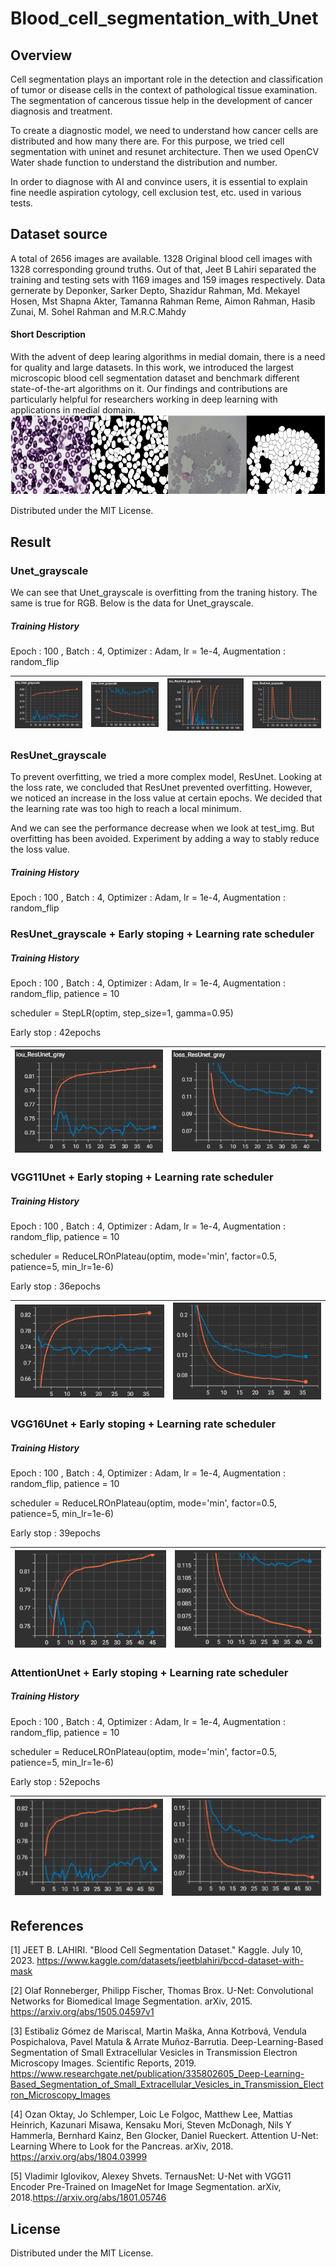 # Blood_cell_segmentation_with_Unet

## Overview
Cell segmentation plays an important role in the detection and classification of tumor or disease cells in the context of pathological tissue examination. The segmentation of cancerous tissue help in the development of cancer diagnosis and treatment. 

To create a diagnostic model, we need to understand how cancer cells are distributed and how many there are. For this purpose, we tried cell segmentation with uninet and resunet architecture. Then we used OpenCV Water shade function to understand the distribution and number.

In order to diagnose with AI and convince users, it is essential to explain fine needle aspiration cytology, cell exclusion test, etc. used in various tests.

## Dataset source
A total of 2656 images are available. 1328 Original blood cell images with 1328 corresponding ground truths. Out of that, Jeet B Lahiri separated the training and testing sets with 1169 images and 159 images respectively.
Data gernerate by Deponker, Sarker Depto, Shazidur Rahman, Md. Mekayel Hosen, Mst Shapna Akter, Tamanna Rahman Reme, Aimon Rahman, Hasib Zunai, M. Sohel Rahman and M.R.C.Mahdy

#### Short Description
With the advent of deep learing algorithms in medial domain, there is a need for quality and large datasets. In this work, we introduced the largest microscopic blood cell segmentation dataset and benchmark different state-of-the-art algorithms on it. Our findings and contributions are particularly helpful for researchers working in deep learning with applications in medial domain.
![ex_screenshot](./img/Dataset_img.png)

Distributed under the MIT License.

## Result

### Unet_grayscale
We can see that Unet_grayscale is overfitting from the traning history. The same is true for RGB. Below is the data for Unet_grayscale. 

##### Training History
Epoch : 100 , Batch : 4, Optimizer : Adam, lr = 1e-4, Augmentation : random_flip

![ex_screenshot](./img/IoU_Unet_grayscale.png)|![ex_screenshot](./img/Loss_Unet_grayscale.png)|![ex_screenshot](./img/IoU_ResUnet_grayscale.png)|![ex_screenshot](./img/Loss_ResUnet_grayscale.png)
---|---|---|---|

### ResUnet_grayscale
To prevent overfitting, we tried a more complex model, ResUnet. Looking at the loss rate, we concluded that ResUnet prevented overfitting. However, we noticed an increase in the loss value at certain epochs. We decided that the learning rate was too high to reach a local minimum.

And we can see the performance decrease when we look at test_img. But overfitting has been avoided. Experiment by adding a way to stably reduce the loss value.

##### Training History
Epoch : 100 , Batch : 4, Optimizer : Adam, lr = 1e-4, Augmentation : random_flip

### ResUnet_grayscale + Early stoping + Learning rate scheduler 

##### Training History
Epoch : 100 , Batch : 4, Optimizer : Adam, lr = 1e-4, Augmentation : random_flip, patience = 10

scheduler = StepLR(optim, step_size=1, gamma=0.95)

Early stop : 42epochs

![ex_screenshot](./img/IoU_ResUnet_scheduler.png)|![ex_screenshot](./img/Loss_ResUnet_scheduler.png)
---|---|

### VGG11Unet + Early stoping + Learning rate scheduler 

##### Training History
Epoch : 100 , Batch : 4, Optimizer : Adam, lr = 1e-4, Augmentation : random_flip, patience = 10

scheduler = ReduceLROnPlateau(optim, mode='min', factor=0.5, patience=5, min_lr=1e-6)

Early stop : 36epochs

![ex_screenshot](./img/IoU_VGG11Unet.png)|![ex_screenshot](./img/Loss_VGG11Unet.png)
---|---|

### VGG16Unet + Early stoping + Learning rate scheduler 

##### Training History
Epoch : 100 , Batch : 4, Optimizer : Adam, lr = 1e-4, Augmentation : random_flip, patience = 10

scheduler = ReduceLROnPlateau(optim, mode='min', factor=0.5, patience=5, min_lr=1e-6)

Early stop : 39epochs

![ex_screenshot](./img/IoU_VGG16Unet.png)|![ex_screenshot](./img/Loss_VGG16Unet.png)
---|---|

### AttentionUnet + Early stoping + Learning rate scheduler 

##### Training History
Epoch : 100 , Batch : 4, Optimizer : Adam, lr = 1e-4, Augmentation : random_flip, patience = 10

scheduler = ReduceLROnPlateau(optim, mode='min', factor=0.5, patience=5, min_lr=1e-6)

Early stop : 52epochs

![ex_screenshot](./img/IoU_AttentionUnet.png)|![ex_screenshot](./img/Loss_AttentionUnet.png)
---|---|

## References
[1] JEET B. LAHIRI. "Blood Cell Segmentation Dataset." Kaggle. July 10, 2023. https://www.kaggle.com/datasets/jeetblahiri/bccd-dataset-with-mask


[2] Olaf Ronneberger, Philipp Fischer, Thomas Brox. U-Net: Convolutional Networks for Biomedical Image Segmentation. arXiv, 2015. https://arxiv.org/abs/1505.04597v1


[3] Estibaliz Gómez de Mariscal, Martin Maška, Anna Kotrbová, Vendula Pospichalova, Pavel Matula & Arrate Muñoz-Barrutia. Deep-Learning-Based Segmentation of Small Extracellular Vesicles in Transmission Electron Microscopy Images. Scientific Reports, 2019. https://www.researchgate.net/publication/335802605_Deep-Learning-Based_Segmentation_of_Small_Extracellular_Vesicles_in_Transmission_Electron_Microscopy_Images


[4] Ozan Oktay, Jo Schlemper, Loic Le Folgoc, Matthew Lee, Mattias Heinrich, Kazunari Misawa, Kensaku Mori, Steven McDonagh, Nils Y Hammerla, Bernhard Kainz, Ben Glocker, Daniel Rueckert. Attention U-Net: Learning Where to Look for the Pancreas. arXiv, 2018. https://arxiv.org/abs/1804.03999

[5] Vladimir Iglovikov, Alexey Shvets. TernausNet: U-Net with VGG11 Encoder Pre-Trained on ImageNet for Image Segmentation. arXiv, 2018.https://arxiv.org/abs/1801.05746



## License
Distributed under the MIT License.



